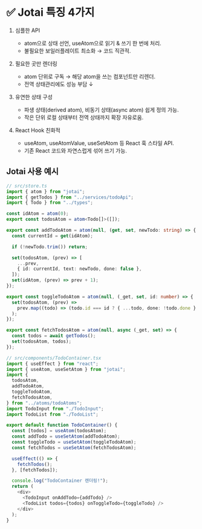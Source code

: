# ✅ Jotai 특징 4가지

1. 심플한 API

   - atom으로 상태 선언, useAtom으로 읽기 & 쓰기 한 번에 처리.
   - 불필요한 보일러플레이트 최소화 → 코드 직관적.

2. 필요한 곳만 렌더링

   - atom 단위로 구독 → 해당 atom을 쓰는 컴포넌트만 리렌더.
   - 전역 상태관리에도 성능 부담 ↓

3. 유연한 상태 구성

   - 파생 상태(derived atom), 비동기 상태(async atom) 쉽게 정의 가능.
   - 작은 단위 로컬 상태부터 전역 상태까지 확장 자유로움.

4. React Hook 친화적
   - useAtom, useAtomValue, useSetAtom 등 React 훅 스타일 API.
   - 기존 React 코드와 자연스럽게 섞어 쓰기 가능.

## Jotai 사용 예시

```typescript
// src/store.ts
import { atom } from "jotai";
import { getTodos } from "../services/todoApi";
import { Todo } from "../types";

const idAtom = atom(0);
export const todosAtom = atom<Todo[]>([]);

export const addTodoAtom = atom(null, (get, set, newTodo: string) => {
  const currentId = get(idAtom);

  if (!newTodo.trim()) return;

  set(todosAtom, (prev) => [
    ...prev,
    { id: currentId, text: newTodo, done: false },
  ]);
  set(idAtom, (prev) => prev + 1);
});

export const toggleTodoAtom = atom(null, (_get, set, id: number) => {
  set(todosAtom, (prev) =>
    prev.map((todo) => (todo.id === id ? { ...todo, done: !todo.done } : todo))
  );
});

export const fetchTodosAtom = atom(null, async (_get, set) => {
  const todos = await getTodos();
  set(todosAtom, todos);
});
```

```typescript
// src/components/TodoContainer.tsx
import { useEffect } from "react";
import { useAtom, useSetAtom } from "jotai";
import {
  todosAtom,
  addTodoAtom,
  toggleTodoAtom,
  fetchTodosAtom,
} from "../atoms/todoAtoms";
import TodoInput from "./TodoInput";
import TodoList from "./TodoList";

export default function TodoContainer() {
  const [todos] = useAtom(todosAtom);
  const addTodo = useSetAtom(addTodoAtom);
  const toggleTodo = useSetAtom(toggleTodoAtom);
  const fetchTodos = useSetAtom(fetchTodosAtom);

  useEffect(() => {
    fetchTodos();
  }, [fetchTodos]);

  console.log("TodoContainer 렌더링!");
  return (
    <div>
      <TodoInput onAddTodo={addTodo} />
      <TodoList todos={todos} onToggleTodo={toggleTodo} />
    </div>
  );
}
```

